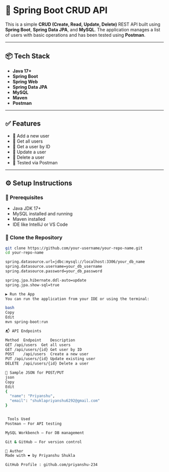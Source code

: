 # 🚀 Spring Boot CRUD API

This is a simple **CRUD (Create, Read, Update, Delete)** REST API built using **Spring Boot**, **Spring Data JPA**, and **MySQL**. The application manages a list of users with basic operations and has been tested using **Postman**.

---

## 📦 Tech Stack

- **Java 17+**
- **Spring Boot**
- **Spring Web**
- **Spring Data JPA**
- **MySQL**
- **Maven**
- **Postman**

---

## ✅ Features

- 🔹 Add a new user
- 🔹 Get all users
- 🔹 Get a user by ID
- 🔹 Update a user
- 🔹 Delete a user
- 🔹 Tested via Postman

---

## ⚙️ Setup Instructions

### 🔧 Prerequisites

- Java JDK 17+
- MySQL installed and running
- Maven installed
- IDE like IntelliJ or VS Code

### 🔌 Clone the Repository

```bash
git clone https://github.com/your-username/your-repo-name.git
cd your-repo-name

spring.datasource.url=jdbc:mysql://localhost:3306/your_db_name
spring.datasource.username=your_db_username
spring.datasource.password=your_db_password

spring.jpa.hibernate.ddl-auto=update
spring.jpa.show-sql=true

▶️ Run the App
You can run the application from your IDE or using the terminal:

bash
Copy
Edit
mvn spring-boot:run

📬 API Endpoints

Method	Endpoint	Description
GET	/api/users	Get all users
GET	/api/users/{id}	Get user by ID
POST	/api/users	Create a new user
PUT	/api/users/{id}	Update existing user
DELETE	/api/users/{id}	Delete a user

🧪 Sample JSON for POST/PUT
json
Copy
Edit
{
  "name": "Priyanshu",
  "email": "shuklapriyanshu6292@gmail.com"
}


 Tools Used
Postman – For API testing

MySQL Workbench – For DB management

Git & GitHub – For version control

🙌 Author
Made with ❤️ by Priyanshu Shukla

GitHub Profile : github.com/priyanshu-234



